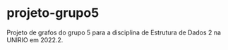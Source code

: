 # projeto-grupo5
Projeto de grafos do grupo 5 para a disciplina de Estrutura de Dados 2 na UNIRIO em 2022.2.
